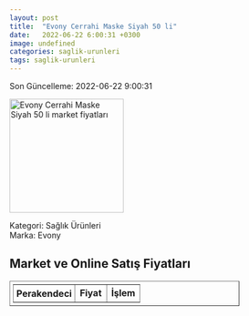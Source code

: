 ```yaml
---
layout: post
title:  "Evony Cerrahi Maske Siyah 50 li"
date:   2022-06-22 6:00:31 +0300
image: undefined
categories: saglik-urunleri
tags: saglik-urunleri
---
```


Son Güncelleme: 2022-06-22 9:00:31

<img src="undefined" width="200" alt="Evony Cerrahi Maske Siyah 50 li market fiyatları" />

Kategori: Sağlık Ürünleri
<br />
Marka: Evony

<h2>Market ve Online Satış Fiyatları</h2>

<table border="1" style="padding: 5px;width:80%;">
  <tr>
    <td style="padding: 5px;"><strong>Perakendeci</strong></td>
    <td><strong>Fiyat</strong></td>
    <td><strong>İşlem</strong></td>
  </tr>
  
</table>
